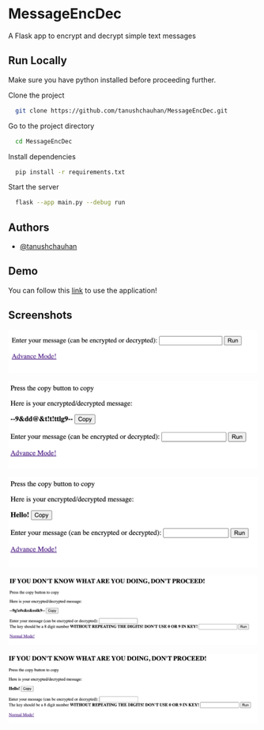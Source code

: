 # MessageEncDec

A Flask app to encrypt and decrypt simple text messages

## Run Locally

Make sure you have python installed before proceeding further.

Clone the project

```bash
  git clone https://github.com/tanushchauhan/MessageEncDec.git
```

Go to the project directory

```bash
  cd MessageEncDec
```

Install dependencies

```bash
  pip install -r requirements.txt
```

Start the server

```bash
  flask --app main.py --debug run
```

## Authors

- [@tanushchauhan](https://www.github.com/octokatherine)

## Demo

You can follow this [link](https://tanushchauhan.pythonanywhere.com/) to use the application!

## Screenshots

![App Screenshot](https://raw.githubusercontent.com/tanushchauhan/MessageEncDec/main/screenshots/1.png)

![App Screenshot](https://raw.githubusercontent.com/tanushchauhan/MessageEncDec/main/screenshots/2.png)

![App Screenshot](https://raw.githubusercontent.com/tanushchauhan/MessageEncDec/main/screenshots/3.png)

![App Screenshot](https://raw.githubusercontent.com/tanushchauhan/MessageEncDec/main/screenshots/4.png)

![App Screenshot](https://raw.githubusercontent.com/tanushchauhan/MessageEncDec/main/screenshots/5.png)
